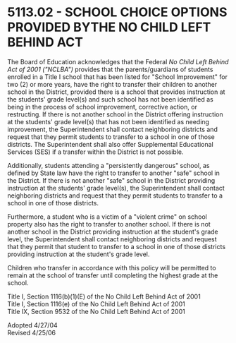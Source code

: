 5113.02 - SCHOOL CHOICE OPTIONS PROVIDED BYTHE NO CHILD LEFT BEHIND ACT
=======================================================================

The Board of Education acknowledges that the Federal *No Child Left
Behind Act of 2001 ("NCLBA")* provides that the parents/guardians of
students enrolled in a Title I school that has been listed for "School
Improvement" for two (2) or more years, have the right to transfer their
children to another school in the District, provided there is a school
that provides instruction at the students' grade level(s) and such
school has not been identified as being in the process of school
improvement, corrective action, or restructing. If there is not another
school in the District offering instruction at the students' grade
level(s) that has not been identified as needing improvement, the
Superintendent shall contact neighboring districts and request that they
permit students to transfer to a school in one of those districts. The
Superintendent shall also offer Supplemental Educational Services (SES)
if a transfer within the District is not possible.

Additionally, students attending a "persistently dangerous" school, as
defined by State law have the right to transfer to another "safe" school
in the District. If there is not another "safe" school in the District
providing instruction at the students' grade level(s), the
Superintendent shall contact neighboring districts and request that they
permit students to transfer to a school in one of those districts.

Furthermore, a student who is a victim of a "violent crime" on school
property also has the right to transfer to another school. If there is
not another school in the District providing instruction at the
student's grade level, the Superintendent shall contact neighboring
districts and request that they permit that student to transfer to a
school in one of those districts providing instruction at the student's
grade level.

Children who transfer in accordance with this policy will be permitted
to remain at the school of transfer until completing the highest grade
at the school.

Title I, Section 1116(b)(1)(E) of the No Child Left Behind Act of 2001\
 Title I, Section 1116(e) of the No Child Left Behind Act of 2001\
 Title IX, Section 9532 of the No Child Left Behind Act of 2001

Adopted 4/27/04\
 Revised 4/25/06
